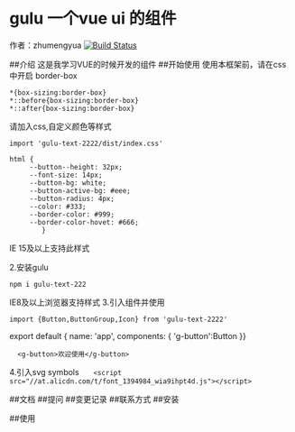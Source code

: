 # gulu 一个vue ui 的组件

作者：zhumengyua
[![Build Status](https://www.travis-ci.org/zhumengyua/gulu.svg?branch=master)](https://www.travis-ci.org/zhumengyua/gulu)


##介绍
这是我学习VUE的时候开发的组件
##开始使用
使用本框架前，请在css中开启 border-box

```
*{box-sizing:border-box}
*::before{box-sizing:border-box}
*::after{box-sizing:border-box}
```
请加入css,自定义颜色等样式
```
import 'gulu-text-2222/dist/index.css'
```
```
html {
     --button--height: 32px;
     --font-size: 14px;
     --button-bg: white;
     --button-active-bg: #eee;
     --button-radius: 4px;
     --color: #333;
     --border-color: #999;
     --border-color-hovet: #666;
        }
```
IE 15及以上支持此样式

2.安装gulu
```
npm i gulu-text-222
```

IE8及以上浏览器支持样式
3.引入组件并使用
```
import {Button,ButtonGroup,Icon} from 'gulu-text-2222'
```
export default {
  name: 'app',
  components: {
    'g-button':Button
  }}
```
  <g-button>欢迎使用</g-button>
```
4.引入svg symbols
 ```   <script src="//at.alicdn.com/t/font_1394984_wia9ihpt4d.js"></script>```

##文档
##提问
##变更记录
##联系方式
##安装

##使用
